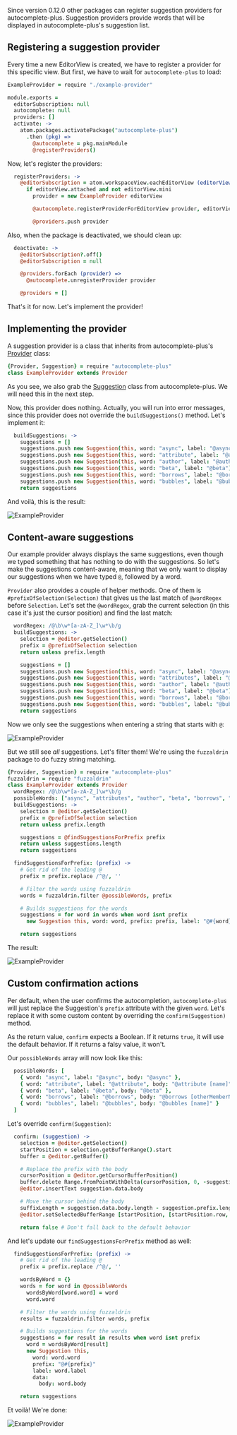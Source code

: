 Since version 0.12.0 other packages can register suggestion providers for autocomplete-plus. Suggestion providers provide words that will be displayed in autocomplete-plus's suggestion list.

Registering a suggestion provider
---------------------------------

Every time a new EditorView is created, we have to register a provider for this specific view. But first, we have to wait for `autocomplete-plus` to load:

```coffeescript
ExampleProvider = require "./example-provider"

module.exports =
  editorSubscription: null
  autocomplete: null
  providers: []
  activate: ->
    atom.packages.activatePackage("autocomplete-plus")
      .then (pkg) =>
        @autocomplete = pkg.mainModule
        @registerProviders()
```

Now, let's register the providers:

```coffeescript
  registerProviders: ->
    @editorSubscription = atom.workspaceView.eachEditorView (editorView) =>
      if editorView.attached and not editorView.mini
        provider = new ExampleProvider editorView

        @autocomplete.registerProviderForEditorView provider, editorView

        @providers.push provider
```

Also, when the package is deactivated, we should clean up:

```coffeescript
  deactivate: ->
    @editorSubscription?.off()
    @editorSubscription = null

    @providers.forEach (provider) =>
      @autocomplete.unregisterProvider provider

    @providers = []
```

That's it for now. Let's implement the provider!

Implementing the provider
-------------------------

A suggestion provider is a class that inherits from autocomplete-plus's [Provider](https://github.com/saschagehlich/autocomplete-plus/blob/master/lib/provider.coffee) class:

```coffeescript
{Provider, Suggestion} = require "autocomplete-plus"
class ExampleProvider extends Provider
```

As you see, we also grab the [Suggestion](https://github.com/saschagehlich/autocomplete-plus/blob/master/lib/suggestion.coffee) class from autocomplete-plus. We will need this in the next step. 

Now, this provider does nothing. Actually, you will run into error messages, since this provider does not override the `buildSuggestions()` method. Let's implement it:

```coffeescript
  buildSuggestions: ->
    suggestions = []
    suggestions.push new Suggestion(this, word: "async", label: "@async")
    suggestions.push new Suggestion(this, word: "attribute", label: "@attribute")
    suggestions.push new Suggestion(this, word: "author", label: "@author")
    suggestions.push new Suggestion(this, word: "beta", label: "@beta")
    suggestions.push new Suggestion(this, word: "borrows", label: "@borrows")
    suggestions.push new Suggestion(this, word: "bubbles", label: "@bubbles")
    return suggestions
```

And voilà, this is the result:

![ExampleProvider](http://s7.directupload.net/images/140411/vcokpfiv.png)

Content-aware suggestions
-------------------------

Our example provider always displays the same suggestions, even though we typed something that has nothing to do with the suggestions. So let's make the suggestions content-aware, meaning that we only want to display our suggestions when we have typed `@`, followed by a word.

`Provider` also provides a couple of helper methods. One of them is `#prefixOfSelection(Selection)` that gives us the last match of `@wordRegex` before `Selection`. Let's set the `@wordRegex`, grab the current selection (in this case it's just the cursor position) and find the last match:

```coffeescript
  wordRegex: /@\b\w*[a-zA-Z_]\w*\b/g
  buildSuggestions: ->
    selection = @editor.getSelection()
    prefix = @prefixOfSelection selection
    return unless prefix.length

    suggestions = []
    suggestions.push new Suggestion(this, word: "async", label: "@async")
    suggestions.push new Suggestion(this, word: "attributes", label: "@attribute")
    suggestions.push new Suggestion(this, word: "author", label: "@author")
    suggestions.push new Suggestion(this, word: "beta", label: "@beta")
    suggestions.push new Suggestion(this, word: "borrows", label: "@borrows")
    suggestions.push new Suggestion(this, word: "bubbles", label: "@bubbles")
    return suggestions
```

Now we only see the suggestions when entering a string that starts with `@`:

![ExampleProvider](http://s1.directupload.net/images/140411/4kbtec9e.png)

But we still see _all_ suggestions. Let's filter them! We're using the `fuzzaldrin` package to do fuzzy string matching.

```coffeescript
{Provider, Suggestion} = require "autocomplete-plus"
fuzzaldrin = require "fuzzaldrin"
class ExampleProvider extends Provider
  wordRegex: /@\b\w*[a-zA-Z_]\w*\b/g
  possibleWords: ["async", "attributes", "author", "beta", "borrows", "bubbles"]
  buildSuggestions: ->
    selection = @editor.getSelection()
    prefix = @prefixOfSelection selection
    return unless prefix.length

    suggestions = @findSuggestionsForPrefix prefix
    return unless suggestions.length
    return suggestions

  findSuggestionsForPrefix: (prefix) ->
    # Get rid of the leading @
    prefix = prefix.replace /^@/, ''

    # Filter the words using fuzzaldrin
    words = fuzzaldrin.filter @possibleWords, prefix

    # Builds suggestions for the words
    suggestions = for word in words when word isnt prefix
      new Suggestion this, word: word, prefix: prefix, label: "@#{word}"

    return suggestions
```

The result:

![ExampleProvider](http://s7.directupload.net/images/140411/56k2sne7.gif)

Custom confirmation actions
---------------------------

Per default, when the user confirms the autocompletion, `autocomplete-plus` will just replace the Suggestion's `prefix` attribute with the given `word`. Let's replace it with some custom content by overriding the `confirm(Suggestion)` method.

As the return value, `confirm` expects a Boolean. If it returns `true`, it will use the default behavior. If it returns a falsy value, it won't.

Our `possibleWords` array will now look like this:

```coffeescript
  possibleWords: [
    { word: "async", label: "@async", body: "@async" },
    { word: "attribute", label: "@attribute", body: "@attribute [name]" },
    { word: "beta", label: "@beta", body: "@beta" },
    { word: "borrows", label: "@borrows", body: "@borrows [otherMemberName] as [thisMemberName]" },
    { word: "bubbles", label: "@bubbles", body: "@bubbles [name]" }
  ]
```

Let's override `confirm(Suggestion)`:

```coffeescript
  confirm: (suggestion) ->
    selection = @editor.getSelection()
    startPosition = selection.getBufferRange().start
    buffer = @editor.getBuffer()

    # Replace the prefix with the body
    cursorPosition = @editor.getCursorBufferPosition()
    buffer.delete Range.fromPointWithDelta(cursorPosition, 0, -suggestion.prefix.length)
    @editor.insertText suggestion.data.body

    # Move the cursor behind the body
    suffixLength = suggestion.data.body.length - suggestion.prefix.length
    @editor.setSelectedBufferRange [startPosition, [startPosition.row, startPosition.column + suffixLength]]

    return false # Don't fall back to the default behavior
```

And let's update our `findSuggestionsForPrefix` method as well:

```coffeescript
  findSuggestionsForPrefix: (prefix) ->
    # Get rid of the leading @
    prefix = prefix.replace /^@/, ''

    wordsByWord = {}
    words = for word in @possibleWords
      wordsByWord[word.word] = word
      word.word

    # Filter the words using fuzzaldrin
    results = fuzzaldrin.filter words, prefix

    # Builds suggestions for the words
    suggestions = for result in results when word isnt prefix
      word = wordsByWord[result]
      new Suggestion this,
        word: word.word
        prefix: "@#{prefix}"
        label: word.label
        data:
          body: word.body

    return suggestions
```

Et voilà! We're done:

![ExampleProvider](http://s7.directupload.net/images/140411/qoxz2k7h.gif)